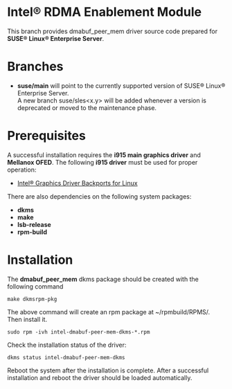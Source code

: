 # Intel® RDMA Enablement Module

This branch provides dmabuf_peer_mem driver source code prepared for **SUSE® Linux® Enterprise Server**.

# Branches

 - **suse/main** will point to the currently supported version of SUSE® Linux® Enterprise Server.  
 A new branch suse/sles<x.y> will be added whenever a version is deprecated or moved to the maintenance phase.

# Prerequisites

A successful installation requires the **i915 main graphics driver** and **Mellanox OFED**.
The following **i915 driver** must be used for proper operation:

- [Intel® Graphics Driver Backports for Linux](https://github.com/intel-gpu/intel-gpu-i915-backports)

There are also dependencies on the following system packages:
  - **dkms**
  - **make**
  - **lsb-release**
  - **rpm-build**

# Installation

The **dmabuf_peer_mem** dkms package should be created with the following command

```
make dkmsrpm-pkg
```

The above command will create an rpm package at ~/rpmbuild/RPMS/. Then install it.

```
sudo rpm -ivh intel-dmabuf-peer-mem-dkms-*.rpm
```

Check the installation status of the driver:

```
dkms status intel-dmabuf-peer-mem-dkms
```

Reboot the system after the installation is complete.
After a successful installation and reboot the driver should be loaded automatically.

